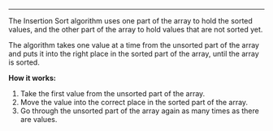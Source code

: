

---

The Insertion Sort algorithm uses one part of the array to hold the sorted values, and the other part of the array to hold values that are not sorted yet.


The algorithm takes one value at a time from the unsorted part of the array and puts it into the right place in the sorted part of the array, until the array is sorted.



**How it works:**

1. Take the first value from the unsorted part of the array.
2. Move the value into the correct place in the sorted part of the array.
3. Go through the unsorted part of the array again as many times as there are values.